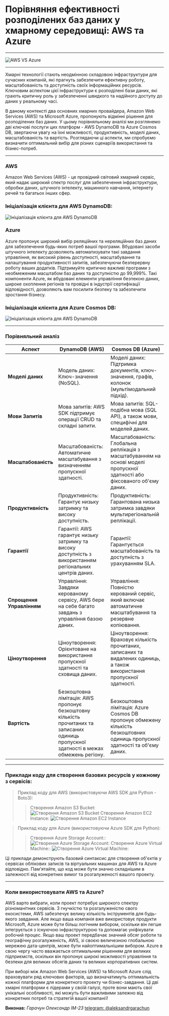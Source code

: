 # Порівняння ефективності розподілених баз даних у хмарному середовищі: AWS та Azure
---
![AWS VS Azure](./photos\azure-vs-aws.jpg)

---
Хмарні технології стають неодмінною складовою інфраструктури для сучасних компаній, які прагнуть забезпечити ефективну роботу, масштабованість та доступність своїх інформаційних ресурсів. Ключовим аспектом цієї інфраструктури є розподілені бази даних, які грають критичну роль у забезпеченні швидкого та надійного доступу до даних у реальному часі.

В даному контексті два основних хмарних провайдера, Amazon Web Services (AWS) та Microsoft Azure, пропонують відмінні рішення для розподілених баз даних. У цьому порівняльному аналізі ми розглянемо дві ключові послуги цих платформ - AWS DynamoDB та Azure Cosmos DB, звертаючи увагу на їхні можливості, продуктивність, моделі даних, масштабованість та вартість. Розглядаючи ці аспекти, ми спробуємо визначити оптимальний вибір для різних сценаріїв використання та бізнес-потреб.

---

### AWS
Amazon Web Services (AWS) - це провідний світовий хмарний сервіс, який надає широкий спектр послуг для забезпечення інфраструктури, обробки даних, штучного інтелекту, машинного навчання, інтернету речей та багатьох інших сфер. 

### Ініціалізація клієнта для AWS DynamoDB:
![Ініціалізація клієнта для AWS DynamoDB](photos\carbon(1).png)


### Azure
Azure пропонує широкий вибір реляційних та нереляційних баз даних для забезпечення будь-яких потреб вашої програми. Вбудовані засоби штучного інтелекту дозволяють автоматизувати такі завдання управління, як високий рівень доступності, масштабування та налаштування продуктивності запитів, забезпечуючи безперервну роботу ваших додатків. Підтримуйте критично важливі програми з необмеженим масштабом баз даних та доступністю до 99,999%. Такі компоненти Azure, як вбудовані елементи управління безпекою даних, широке охоплення регіонів та провідні в індустрії сертифікації відповідності, дозволяють вам посилити безпеку та забезпечити зростання бізнесу.
### Ініціалізація клієнта для Azure Cosmos DB:
![Ініціалізація клієнта для AWS DynamoDB](photos\carbon(2).png)

--- 
### Порівняльний аналіз
| **Аспект**                         | **DynamoDB (AWS)**                                                | **Cosmos DB (Azure)**                                              |
| -----------------------------------| ------------------------------------------------------------------- | ------------------------------------------------------------------- |
| **Моделі даних**    | Модель даних: Ключ-значення (NoSQL).                     | Моделі даних: Підтримка документів, ключ-значення, графів, колонок (мультімодальний підхід).
| **Мови Запитів**    | Мова запитів: AWS SDK підтримує операції CRUD та складні запити.                     | Мова запитів: SQL-подібна мова (SQL API), а також мови, специфічні для моделей даних.|
| **Масштабованість** | Масштабованість: Автоматичне масштабування з визначенням пропускної здатності.| Масштабованість: Глобальна реплікація з масштабуванням на основі моделі пропускної здатності або фіксованого об'єму даних. |
| **Продуктивність** | Продуктивність: Гарантує низьку затримку та високу доступність. | Продуктивність: Гарантована низька затримка завдяки мультирегіональній реплікації. |
| **Гарантії** | Гарантії: AWS гарантує низьку затримку та високу доступність з використанням регіональних центрів даних. | Гарантії: Гарантується масштабованість та доступність з урахуванням SLA. |
| **Спрощення Управлінням** | Управління: Завдяки керованому сервісу, AWS бере на себе багато завдань з управління базою даних. | Управління: Повністю керований сервіс, який включає автоматичне масштабування та резервне копіювання. |
| **Ціноутворення**       | Ціноутворення: Орієнтоване на використання пропускної здатності та сховища даних. | Ціноутворення: Враховує кількість прочитаних, записаних та видалених одиниць, а також використання пропускної здатності. |
| **Вартість**       | Безкоштовна лімітація: AWS пропонує безкоштовну кількість прочитаних та записаних одиниць пропускної здатності в межах обмежень регіону. | <br>Безкоштовна лімітація: Azure Cosmos DB пропонує обмежену кількість безкоштовних одиниць пропускної здатності та об'єму даних. |


---

### Приклади коду для створення базових ресурсів у кожному з сервісів:

> Приклад коду для AWS (використовуючи AWS SDK для Python - Boto3):
>> Створення Amazon S3 Bucket:
![Створення Amazon S3 Bucket](photos\carbon(3).png)
Створення Amazon EC2 Instance:
![Створення Amazon EC2 Instance](photos\carbon(4).png)

> Приклад коду для Azure (використовуючи Azure SDK для Python):
>> Створення Azure Storage Account::
![Створення Azure Storage Account:](photos\carbon(5).png)
Створення Azure Virtual Machine::
![Створення Azure Virtual Machine:](photos\carbon(6).png)

 Ці приклади демонструють базовий синтаксис для створення об'єктів у сервісах облікових записів та віртуальних машинах для AWS та Azure відповідно. Пам'ятайте, що код може бути значно складнішим в залежності від конкретних вимог та розгалуженості вашого проекту.

 ---

### Коли використовувати AWS та Azure?
AWS варто вибрати, коли проект потребує широкого спектру різноманітних сервісів. З гнучкістю та розгалуженістю свого екосистеми, AWS забезпечує велику кількість інструментів для будь-якого завдання. Але якщо ваша компанія вже використовує продукти Microsoft, Azure може бути більш логічним вибором, оскільки він легше інтегрується з існуючою інфраструктурою та допомагає уніфікувати робочий процес. Якщо ваш проект передбачає значний обсяг роботи та географічну розгалуженість, AWS, зі своєю величезною глобальною мережею дата-центрів, може бути найоптимальнішим вибором. Azure в свою чергу часто вважається оптимальним рішенням для великих підприємств, оскільки він пропонує широкі можливості управління та безпеки для великих обсягів даних та великих корпоративних систем.

При виборі між Amazon Web Services (AWS) та Microsoft Azure слід враховувати ряд ключових факторів, що визначатимуть оптимальність кожної платформи для конкретного проекту чи бізнес-завдання. Ці дві хмарні платформи є лідерами у своїй галузі, проте вони мають свої унікальні особливості, які можуть бути важливими залежно від конкретних потреб та стратегій вашої компанії!


__Виконав:__
_Гарачун Олександр ІМ-23_ [telegram: @aleksandrgarachun](https://t.me/aleksandrgarachun)